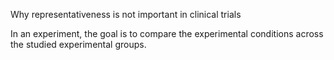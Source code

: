 Why representativeness is not important in clinical trials

In an experiment, the goal is to compare the experimental conditions across the studied experimental groups.
